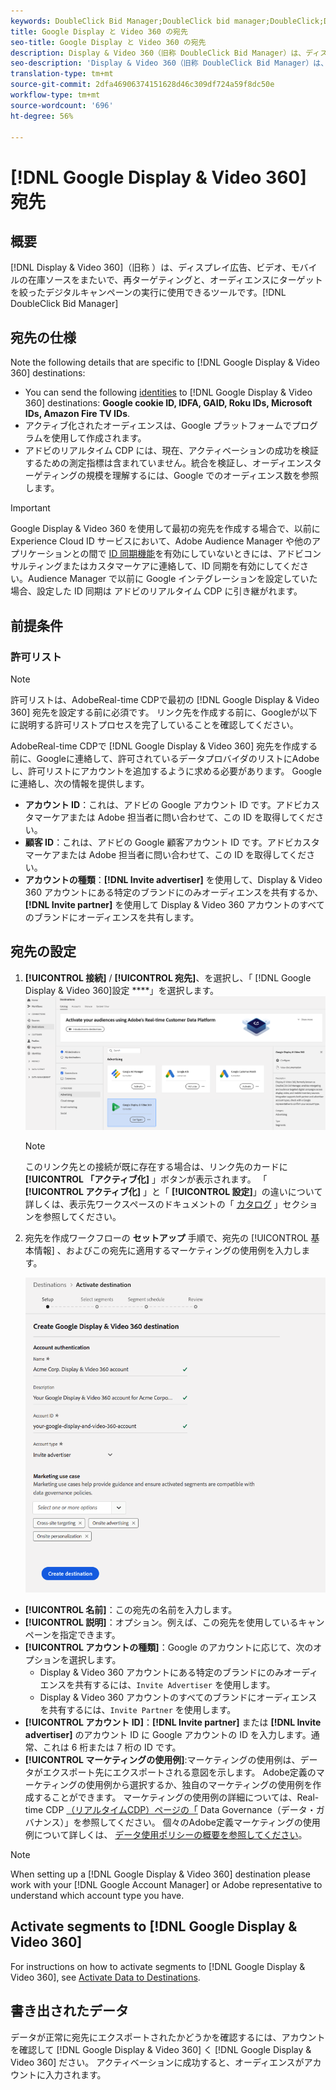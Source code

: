 ```yaml
---
keywords: DoubleClick Bid Manager;DoubleClick bid manager;DoubleClick;Display & Video 360;display 360;video 360;Video 360;Display 360;display and video
title: Google Display と Video 360 の宛先
seo-title: Google Display と Video 360 の宛先
description: Display & Video 360（旧称 DoubleClick Bid Manager）は、ディスプレイ広告、ビデオ、モバイルの在庫ソースをまたいで、再ターゲティングと、オーディエンスにターゲットを絞ったデジタルキャンペーンの実行に使用できるツールです。
seo-description: 'Display & Video 360（旧称 DoubleClick Bid Manager）は、ディスプレイ広告、ビデオ、モバイルの在庫ソースをまたいで、再ターゲティングと、オーディエンスにターゲットを絞ったデジタルキャンペーンの実行に使用できるツールです。 '
translation-type: tm+mt
source-git-commit: 2dfa46906374151628d46c309df724a59f8dc50e
workflow-type: tm+mt
source-wordcount: '696'
ht-degree: 56%

---
```



# [!DNL Google Display & Video 360] 宛先

## 概要

[!DNL Display & Video 360]（旧称 ）は、ディスプレイ広告、ビデオ、モバイルの在庫ソースをまたいで、再ターゲティングと、オーディエンスにターゲットを絞ったデジタルキャンペーンの実行に使用できるツールです。[!DNL DoubleClick Bid Manager]

## 宛先の仕様

Note the following details that are specific to [!DNL Google Display & Video 360] destinations:

* You can send the following [identities](../../identity-service/namespaces.md) to [!DNL Google Display & Video 360] destinations: **Google cookie ID, IDFA, GAID, Roku IDs, Microsoft IDs, Amazon Fire TV IDs**.
* アクティブ化されたオーディエンスは、Google プラットフォームでプログラムを使用して作成されます。
* アドビのリアルタイム CDP には、現在、アクティベーションの成功を検証するための測定指標は含まれていません。統合を検証し、オーディエンスターゲティングの規模を理解するには、Google でのオーディエンス数を参照します。

>[!IMPORTANT]
>
>Google Display &amp; Video 360 を使用して最初の宛先を作成する場合で、以前に Experience Cloud ID サービスにおいて、Adobe Audience Manager や他のアプリケーションとの間で [ID 同期機能](https://docs.adobe.com/content/help/ja-JP/id-service/using/id-service-api/methods/idsync.html)を有効にしていないときには、アドビコンサルティングまたはカスタマーケアに連絡して、ID 同期を有効にしてください。Audience Manager で以前に Google インテグレーションを設定していた場合、設定した ID 同期は アドビのリアルタイム CDP に引き継がれます。

## 前提条件

### 許可リスト

>[!NOTE]
>
>許可リストは、AdobeReal-time CDPで最初の [!DNL Google Display & Video 360] 宛先を設定する前に必須です。 リンク先を作成する前に、Googleが以下に説明する許可リストプロセスを完了していることを確認してください。

AdobeReal-time CDPで [!DNL Google Display & Video 360] 宛先を作成する前に、Googleに連絡して、許可されているデータプロバイダのリストにAdobeし、許可リストにアカウントを追加するように求める必要があります。 Google に連絡し、次の情報を提供します。

* **アカウント ID**：これは、アドビの Google アカウント ID です。アドビカスタマーケアまたは Adobe 担当者に問い合わせて、この ID を取得してください。
* **顧客 ID**：これは、アドビの Google 顧客アカウント ID です。アドビカスタマーケアまたは Adobe 担当者に問い合わせて、この ID を取得してください。
* **アカウントの種類**：**[!DNL Invite advertiser]** を使用して、Display &amp; Video 360 アカウントにある特定のブランドにのみオーディエンスを共有するか、**[!DNL Invite partner]** を使用して Display &amp; Video 360 アカウントのすべてのブランドにオーディエンスを共有します。

## 宛先の設定

1. **[!UICONTROL 接続]** / **[!UICONTROL 宛先]**、を選択し、「 [!DNL Google Display & Video 360]設定 ****」を選択します。
   ![Google Display &amp; Video 360 の宛先への接続](/help/rtcdp/destinations/assets/google-dv360-destination.png)

   >[!NOTE]
   >
   >このリンク先との接続が既に存在する場合は、リンク先のカードに **[!UICONTROL 「アクティブ化]** 」ボタンが表示されます。 「 **[!UICONTROL アクティブ化]** 」と「 **[!UICONTROL 設定]**」の違いについて詳しくは、表示先ワークスペースのドキュメントの「 [カタログ](/help/rtcdp/destinations/destinations-workspace.md#catalog) 」セクションを参照してください。

2. 宛先を作成ワークフローの **セットアップ** 手順で、宛先の [!UICONTROL 基本情報] 、およびこの宛先に適用するマーケティングの使用例を入力します。 <br>

   ![Google Display &amp; Video 360 の基本情報](/help/rtcdp/destinations/assets/dv360-setup-step.png)
* **[!UICONTROL 名前]**：この宛先の名前を入力します。
* **[!UICONTROL 説明]**：オプション。例えば、この宛先を使用しているキャンペーンを指定できます。
* **[!UICONTROL アカウントの種類]**：Google のアカウントに応じて、次のオプションを選択します。
   * Display &amp; Video 360 アカウントにある特定のブランドにのみオーディエンスを共有するには、`Invite Advertiser` を使用します。
   * Display &amp; Video 360 アカウントのすべてのブランドにオーディエンスを共有するには、`Invite Partner` を使用します。
* **[!UICONTROL アカウント ID]**：**[!DNL Invite partner]** または **[!DNL Invite advertiser]** のアカウント ID に Google アカウントの ID を入力します。通常、これは 6 桁または 7 桁の ID です。
* **[!UICONTROL マーケティングの使用例]**:マーケティングの使用例は、データがエクスポート先にエクスポートされる意図を示します。 Adobe定義のマーケティングの使用例から選択するか、独自のマーケティングの使用例を作成することができます。 マーケティングの使用例の詳細については、Real-time CDP [（リアルタイムCDP）ページの「](/help/rtcdp/privacy/data-governance-overview.md#destinations) Data Governance（データ・ガバナンス）」を参照してください。 個々のAdobe定義マーケティングの使用例について詳しくは、 [データ使用ポリシーの概要を参照してください](/help/data-governance/policies/overview.md#core-actions)。

>[!NOTE]
>
>When setting up a [!DNL Google Display & Video 360] destination please work with your [!DNL Google Account Manager] or Adobe representative to understand which account type you have.

## Activate segments to [!DNL Google Display & Video 360]

For instructions on how to activate segments to [!DNL Google Display & Video 360], see [Activate Data to Destinations](/help/rtcdp/destinations/activate-destinations.md).

## 書き出されたデータ

データが正常に宛先にエクスポートされたかどうかを確認するには、アカウントを確認して [!DNL Google Display & Video 360] く [!DNL Google Display & Video 360] ださい。 アクティベーションに成功すると、オーディエンスがアカウントに入力されます。